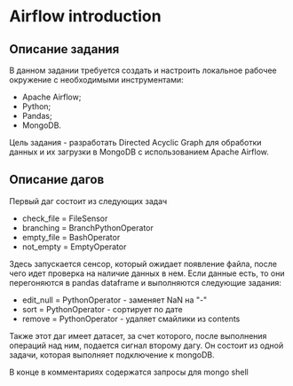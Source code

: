 <h1>Airflow introduction</h1>

<h2>Описание задания</h2>
<p>В данном задании требуется создать и настроить локальное рабочее окружение с необходимыми инструментами:</p>
<ul>
    <li>Apache Airflow;</li>
    <li>Python;</li>
    <li>Pandas;</li>
    <li>MongoDB.</li>
</ul>

<p>Цель задания - разработать Directed Acyclic Graph для обработки данных и их загрузки в MongoDB с использованием Apache Airflow.</p>

<h2>Описание дагов</h2>
<p>Первый даг состоит из следующих задач</p>
<ul>
    <li>check_file = FileSensor</li>
    <li>branching = BranchPythonOperator</li>
    <li>empty_file = BashOperator</li>
    <li>not_empty = EmptyOperator</li>
</ul>
<p>Здесь запускается сенсор, который ожидает появление файла, после чего идет проверка на наличие данных в нем. 
Если данные есть, то они перегоняются в pandas dataframe и выполняются следующие задания:</p>
<ul>
    <li>edit_null = PythonOperator - заменяет NaN на "-"</li>
    <li>sort = PythonOperator - сортирует по дате</li>
    <li>remove = PythonOperator - удаляет смайлики из contents</li>
</ul>
<p>Также этот даг имеет датасет, за счет которого, после выполнения операций над ним, подается сигнал второму дагу. Он состоит из одной задачи, которая выполняет подключение к mongoDB.</p>
<p>В конце в комментариях содержатся запросы для mongo shell</p>

